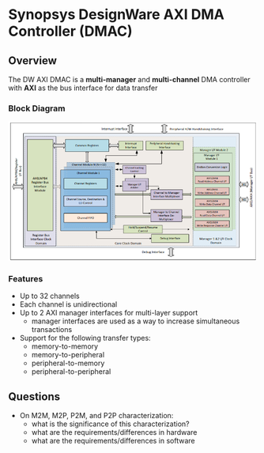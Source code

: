 # Synopsys DesignWare AXI DMA Controller (DMAC)

## Overview

The DW AXI DMAC is a **multi-manager** and **multi-channel** DMA controller with **AXI** as the bus interface for data transfer

### Block Diagram

![Synopsys DW AXI DMAC](./Synopsys_DW_AXI_DMAC.png)

### Features

- Up to 32 channels
- Each channel is unidirectional
- Up to 2 AXI manager interfaces for multi-layer support
    - manager interfaces are used as a way to increase simultaneous transactions
- Support for the following transfer types:
    - memory-to-memory
    - memory-to-peripheral
    - peripheral-to-memory
    - peripheral-to-peripheral

## Questions

- On M2M, M2P, P2M, and P2P characterization:
    - what is the significance of this characterization?
    - what are the requirements/differences in hardware
    - what are the requirements/differences in software
